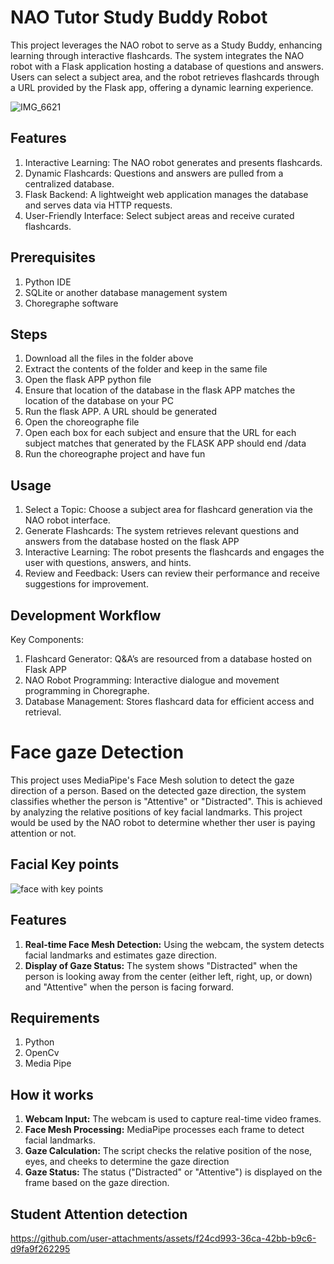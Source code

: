 # NAO Tutor Study Buddy Robot

This project leverages the NAO robot to serve as a Study Buddy, enhancing learning through interactive flashcards. The system integrates the NAO robot with a Flask application hosting a database of questions and answers. Users can select a subject area, and the robot retrieves flashcards through a URL provided by the Flask app, offering a dynamic learning experience.

![IMG_6621](https://github.com/user-attachments/assets/4b5eff49-567b-4ffc-ac91-37e861bf9b7e)


## Features
1.	Interactive Learning: The NAO robot generates and presents flashcards.
2.	Dynamic Flashcards: Questions and answers are pulled from a centralized database.
3.	Flask Backend: A lightweight web application manages the database and serves data via HTTP requests.
4.	User-Friendly Interface: Select subject areas and receive curated flashcards.

## Prerequisites
1.	Python IDE
2.	SQLite or another database management system
3.	Choregraphe software


## Steps
1.	Download all the files in the folder above
2.	Extract the contents of the folder and keep in the same file
3.	Open the flask APP python file
4.	Ensure that location of the database in the flask APP matches the location of the database on your PC
5.	Run the flask APP. A URL should be generated 
6.	Open the choreographe file
7.	Open each box for each subject and ensure that the URL for each subject matches that generated by the FLASK APP should end  /data
8.	Run the choreographe project and have fun

## Usage
1.	Select a Topic:
Choose a subject area for flashcard generation via the NAO robot interface.
2.	Generate Flashcards:
The system retrieves relevant questions and answers from the database hosted on the flask APP 
3.	Interactive Learning:
The robot presents the flashcards and engages the user with questions, answers, and hints.
4.	Review and Feedback:
Users can review their performance and receive suggestions for improvement.


## Development Workflow
Key Components:
1.	Flashcard Generator:
Q&A’s are resourced from a database hosted on Flask APP
2.	NAO Robot Programming:
Interactive dialogue and movement programming in Choregraphe.
3.	Database Management:
Stores flashcard data for efficient access and retrieval.








# Face gaze Detection 

This project uses MediaPipe's Face Mesh solution to detect the gaze direction of a person. Based on the detected gaze direction, the system classifies whether the person is "Attentive" or "Distracted". This is achieved by analyzing the relative positions of key facial landmarks. This project would be used by the NAO robot to determine whether ther user is paying attention or not.

## Facial Key points
![face with key points](https://github.com/user-attachments/assets/7a697adb-bcba-4984-adce-404f14e4e96f)

## Features

1. **Real-time Face Mesh Detection:** Using the webcam, the system detects facial landmarks and estimates gaze direction.
2. **Display of Gaze Status:** The system shows "Distracted" when the person is looking away from the center (either left, right, up, or down) and "Attentive" when the person is facing forward.

## Requirements

1. Python
2. OpenCv
3. Media Pipe

## How it works

1. **Webcam Input:** The webcam is used to capture real-time video frames.
2. **Face Mesh Processing:** MediaPipe processes each frame to detect facial landmarks.
3. **Gaze Calculation:** The script checks the relative position of the nose, eyes, and cheeks to determine the gaze direction
4. **Gaze Status:** The status ("Distracted" or "Attentive") is displayed on the frame based on the gaze direction.

## Student Attention detection



https://github.com/user-attachments/assets/f24cd993-36ca-42bb-b9c6-d9fa9f262295


